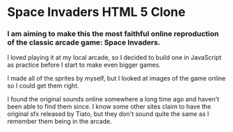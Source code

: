 # Space Invaders HTML 5 Clone

### I am aiming to make this the most faithful online reproduction of the classic arcade game: Space Invaders.
I loved playing it at my local arcade, so I decided to build one in JavaScript as practice before I start to
make even bigger games.

I made all of the sprites by myself, but I looked at images of the game online so I could get them right.

I found the original sounds online somewhere a long time ago and haven't been able to find them since. I know some
other sites claim to have the original sfx released by Tiato, but they don't sound quite the same as I remember them being in
the arcade.
